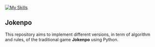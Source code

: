 [![My Skills](https://skillicons.dev/icons?i=py)](https://skillicons.dev)

## Jokenpo 

This repository aims to implement different versions, in term of algorithm and rules, of the traditional game **Jokenpo** using Python.
